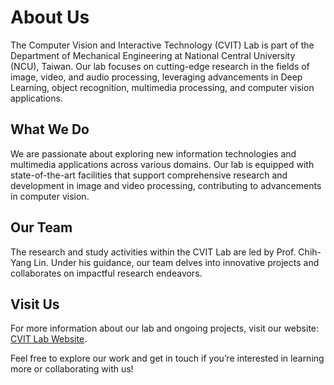 # About Us

The Computer Vision and Interactive Technology (CVIT) Lab is part of the Department of Mechanical Engineering at National Central University (NCU), Taiwan. Our lab focuses on cutting-edge research in the fields of image, video, and audio processing, leveraging advancements in Deep Learning, object recognition, multimedia processing, and computer vision applications.

## What We Do

We are passionate about exploring new information technologies and multimedia applications across various domains. Our lab is equipped with state-of-the-art facilities that support comprehensive research and development in image and video processing, contributing to advancements in computer vision.

## Our Team

The research and study activities within the CVIT Lab are led by Prof. Chih-Yang Lin. Under his guidance, our team delves into innovative projects and collaborates on impactful research endeavors.

## Visit Us

For more information about our lab and ongoing projects, visit our website: [CVIT Lab Website](https://sites.google.com/view/ncucvit/home).

Feel free to explore our work and get in touch if you’re interested in learning more or collaborating with us!
